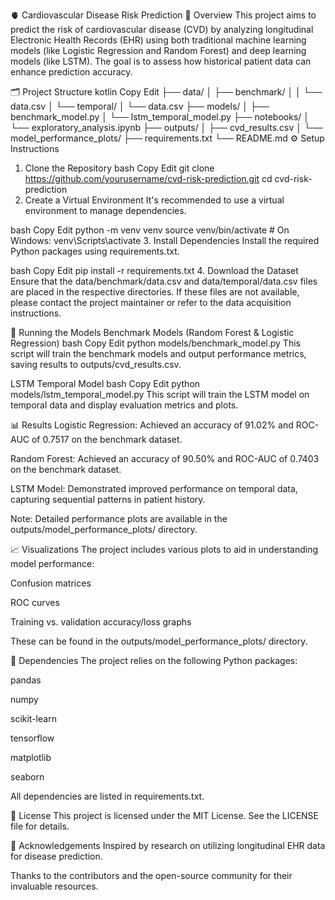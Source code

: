 🫀 Cardiovascular Disease Risk Prediction
📌 Overview
This project aims to predict the risk of cardiovascular disease (CVD) by analyzing longitudinal Electronic Health Records (EHR) using both traditional machine learning models (like Logistic Regression and Random Forest) and deep learning models (like LSTM). The goal is to assess how historical patient data can enhance prediction accuracy.

🗂️ Project Structure
kotlin
Copy
Edit
├── data/
│   ├── benchmark/
│   │   └── data.csv
│   └── temporal/
│       └── data.csv
├── models/
│   ├── benchmark_model.py
│   └── lstm_temporal_model.py
├── notebooks/
│   └── exploratory_analysis.ipynb
├── outputs/
│   ├── cvd_results.csv
│   └── model_performance_plots/
├── requirements.txt
└── README.md
⚙️ Setup Instructions
1. Clone the Repository
bash
Copy
Edit
git clone https://github.com/yourusername/cvd-risk-prediction.git
cd cvd-risk-prediction
2. Create a Virtual Environment
It's recommended to use a virtual environment to manage dependencies.

bash
Copy
Edit
python -m venv venv
source venv/bin/activate  # On Windows: venv\Scripts\activate
3. Install Dependencies
Install the required Python packages using requirements.txt.

bash
Copy
Edit
pip install -r requirements.txt
4. Download the Dataset
Ensure that the data/benchmark/data.csv and data/temporal/data.csv files are placed in the respective directories. If these files are not available, please contact the project maintainer or refer to the data acquisition instructions.

🧪 Running the Models
Benchmark Models (Random Forest & Logistic Regression)
bash
Copy
Edit
python models/benchmark_model.py
This script will train the benchmark models and output performance metrics, saving results to outputs/cvd_results.csv.

LSTM Temporal Model
bash
Copy
Edit
python models/lstm_temporal_model.py
This script will train the LSTM model on temporal data and display evaluation metrics and plots.

📊 Results
Logistic Regression: Achieved an accuracy of 91.02% and ROC-AUC of 0.7517 on the benchmark dataset.

Random Forest: Achieved an accuracy of 90.50% and ROC-AUC of 0.7403 on the benchmark dataset.

LSTM Model: Demonstrated improved performance on temporal data, capturing sequential patterns in patient history.

Note: Detailed performance plots are available in the outputs/model_performance_plots/ directory.

📈 Visualizations
The project includes various plots to aid in understanding model performance:

Confusion matrices

ROC curves

Training vs. validation accuracy/loss graphs

These can be found in the outputs/model_performance_plots/ directory.

📝 Dependencies
The project relies on the following Python packages:

pandas

numpy

scikit-learn

tensorflow

matplotlib

seaborn

All dependencies are listed in requirements.txt.

📄 License
This project is licensed under the MIT License. See the LICENSE file for details.

🙌 Acknowledgements
Inspired by research on utilizing longitudinal EHR data for disease prediction.

Thanks to the contributors and the open-source community for their invaluable resources.
